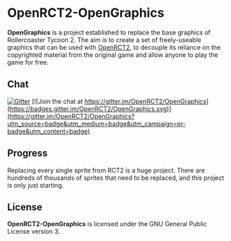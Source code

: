 # OpenRCT2-OpenGraphics

**OpenGraphics** is a project established to replace the base graphics of Rollercoaster Tycoon 2. The aim is to create a set of freely-useable graphics that can be used with [OpenRCT2](https://github.com/OpenRCT2/OpenRCT2), to decouple its reliance on the copyrighted material from the original game and allow anyone to play the game for free.

## Chat

[![Gitter](https://badges.gitter.im/zrowny/OpenRCT2-OpenGraphics.svg)](https://gitter.im/zrowny/OpenRCT2-OpenGraphics?utm_source=badge&utm_medium=badge&utm_campaign=pr-badge) [![Join the chat at https://gitter.im/OpenRCT2/OpenGraphics](https://badges.gitter.im/OpenRCT2/OpenGraphics.svg)](https://gitter.im/OpenRCT2/OpenGraphics?utm_source=badge&utm_medium=badge&utm_campaign=pr-badge&utm_content=badge)

## Progress

Replacing every single sprite from RCT2 is a huge project. There are hundreds of thousands of sprites that need to be replaced, and this project is only just starting.

## License

**OpenRCT2-OpenGraphics** is licensed under the GNU General Public License version 3.